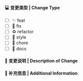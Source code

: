 #### 💻 变更类型 | Change Type

<!-- For change type, change [ ] to [x]. -->

- [ ] ✨ feat
- [ ] 🐛 fix
- [ ] ♻️ refactor
- [ ] 💄 style
- [ ] 🔨 chore
- [ ] 📝 docs

#### 🔀 变更说明 | Description of Change

<!-- Thank you for your Pull Request. Please provide a description above. -->

#### 📝 补充信息 | Additional Information

<!-- Add any other context about the Pull Request here. -->
